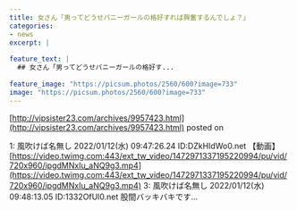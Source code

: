 ```yaml
---
title: 女さん「男ってどうせバニーガールの格好すれば興奮するんでしょ？」
categories:
- news
excerpt: |
  
feature_text: |
  ## 女さん「男ってどうせバニーガールの格好す...
  
feature_image: "https://picsum.photos/2560/600?image=733"
image: "https://picsum.photos/2560/600?image=733"
---
```


[http://vipsister23.com/archives/9957423.html](http://vipsister23.com/archives/9957423.html)
posted on 

<!--more-->

1: 風吹けば名無し 2022/01/12(水) 09:47:26.24 ID:DZkHIdWo0.net 【動画】 [https://video.twimg.com:443/ext_tw_video/1472971337195220994/pu/vid/720x960/ipgdMNxIu_aNQ9g3.mp4](https://video.twimg.com:443/ext_tw_video/1472971337195220994/pu/vid/720x960/ipgdMNxIu_aNQ9g3.mp4) 3: 風吹けば名無し 2022/01/12(水) 09:48:13.05 ID:1332OfUl0.net 股間バッキバキです...
